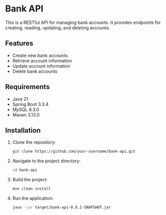 # Bank API

This is a RESTful API for managing bank accounts. It provides endpoints for creating, reading, updating, and deleting accounts.

## Features

- Create new bank accounts
- Retrieve account information
- Update account information
- Delete bank accounts

## Requirements

- Java 21
- Spring Boot 3.3.4
- MySQL 8.3.0
- Maven 3.13.0

## Installation

1. Clone the repository:

   ```bash
   git clone https://github.com/your-username/bank-api.git
   ```
2. Navigate to the project directory:

   ```bash
   cd bank-api
   ```
3. Build the project:

   ```bash
   mvn clean install
   ```
4. Run the application:

   ```bash
   java -jar target/bank-api-0.0.1-SNAPSHOT.jar
   ```

